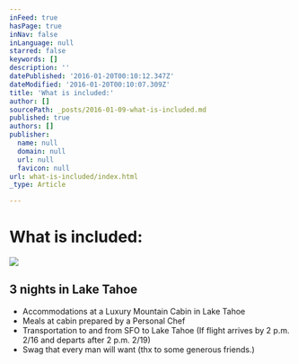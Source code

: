 ```yaml
---
inFeed: true
hasPage: true
inNav: false
inLanguage: null
starred: false
keywords: []
description: ''
datePublished: '2016-01-20T00:10:12.347Z'
dateModified: '2016-01-20T00:10:07.309Z'
title: 'What is included:'
author: []
sourcePath: _posts/2016-01-09-what-is-included.md
published: true
authors: []
publisher:
  name: null
  domain: null
  url: null
  favicon: null
url: what-is-included/index.html
_type: Article

---
```

# What is included:
![](https://s3-us-west-2.amazonaws.com/the-grid-img/p/159f7c21ac65d25a147005c0869a876589f2e883.jpg)

## 3 nights in Lake Tahoe

* Accommodations at a Luxury Mountain Cabin in Lake Tahoe 
* Meals at cabin prepared by a Personal Chef
* Transportation to and from SFO to Lake Tahoe (If flight arrives by 2 p.m. 2/16 and departs after 2 p.m. 2/19) 
* Swag that every man will want (thx to some generous friends.)
